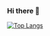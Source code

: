 ### Hi there 👋
[![Top Langs](https://github-readme-stats.vercel.app/api/top-langs/?username=rostam&layout=compact)](https://github.com/anuraghazra/github-readme-stats)

<!--
**rostam/rostam** is a ✨ _special_ ✨ repository because its `README.md` (this file) appears on your GitHub profile.

Here are some ideas to get you started:

- 🔭 I’m currently working on ...
- 🌱 I’m currently learning ...
- 👯 I’m looking to collaborate on ...
- 🤔 I’m looking for help with ...
- 💬 Ask me about ...
- 📫 How to reach me: ...
- 😄 Pronouns: ...
- ⚡ Fun fact: ...
-->
